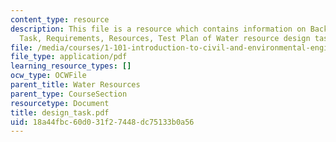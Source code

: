 ```yaml
---
content_type: resource
description: This file is a resource which contains information on Background, Design
  Task, Requirements, Resources, Test Plan of Water resource design task.
file: /media/courses/1-101-introduction-to-civil-and-environmental-engineering-design-i-fall-2006/18a44fbc60d031f27448dc75133b0a56_design_task.pdf
file_type: application/pdf
learning_resource_types: []
ocw_type: OCWFile
parent_title: Water Resources
parent_type: CourseSection
resourcetype: Document
title: design_task.pdf
uid: 18a44fbc-60d0-31f2-7448-dc75133b0a56
---
```

